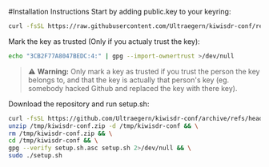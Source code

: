 #Installation Instructions
Start by adding public.key to your keyring:
```bash
curl -fsSL https://raw.githubusercontent.com/Ultraegern/kiwisdr-conf/refs/heads/main/public.key | gpg --import
```
Mark the key as trusted (Only if you actualy trust the key):
```bash
echo "3CB2F77A8047BEDC:4:" | gpg --import-ownertrust >/dev/null
```
> ⚠️ **Warning:** Only mark a key as trusted if you trust the person the key belongs to, and that the key is actually that person's key (eg. somebody hacked Github and replaced the key with there key).

Download the repository and run setup.sh:
```bash
curl -fsSL https://github.com/Ultraegern/kiwisdr-conf/archive/refs/heads/main.zip -o /tmp/kiwisdr-conf.zip && \
unzip /tmp/kiwisdr-conf.zip -d /tmp/kiwisdr-conf && \
rm /tmp/kiwisdr-conf.zip && \
cd /tmp/kiwisdr-conf && \
gpg --verify setup.sh.asc setup.sh 2>/dev/null && \
sudo ./setup.sh
```
